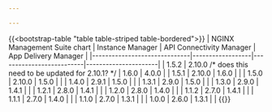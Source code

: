 ```yaml
---

---
```


{{<bootstrap-table "table table-striped table-bordered">}}
| NGINX Management Suite chart | Instance Manager | API Connectivity Manager | App Delivery Manager |
|------------------------------|------------------|--------------------------|----------------------|
| 1.5.2                        | 2.10.0 /* does this need to be updated for 2.10.1? */          | 1.6.0                    | 4.0.0                |
| 1.5.1                        | 2.10.0           | 1.6.0                    |                      |
| 1.5.0                        | 2.10.0           | 1.5.0                    |                      |
| 1.4.0                        | 2.9.1            | 1.5.0                    |                      |
| 1.3.1                        | 2.9.0            | 1.5.0                    |                      |
| 1.3.0                        | 2.9.0            | 1.4.1                    |                      |
| 1.2.1                        | 2.8.0            | 1.4.1                    |                      |
| 1.2.0                        | 2.8.0            | 1.4.0                    |                      |
| 1.1.2                        | 2.7.0            | 1.4.1                    |                      |
| 1.1.1                        | 2.7.0            | 1.4.0                    |                      |
| 1.1.0                        | 2.7.0            | 1.3.1                    |                      |
| 1.0.0                        | 2.6.0            | 1.3.1                    |                      |
{{</bootstrap-table>}}
